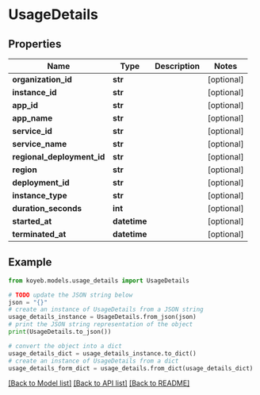 # UsageDetails


## Properties

Name | Type | Description | Notes
------------ | ------------- | ------------- | -------------
**organization_id** | **str** |  | [optional] 
**instance_id** | **str** |  | [optional] 
**app_id** | **str** |  | [optional] 
**app_name** | **str** |  | [optional] 
**service_id** | **str** |  | [optional] 
**service_name** | **str** |  | [optional] 
**regional_deployment_id** | **str** |  | [optional] 
**region** | **str** |  | [optional] 
**deployment_id** | **str** |  | [optional] 
**instance_type** | **str** |  | [optional] 
**duration_seconds** | **int** |  | [optional] 
**started_at** | **datetime** |  | [optional] 
**terminated_at** | **datetime** |  | [optional] 

## Example

```python
from koyeb.models.usage_details import UsageDetails

# TODO update the JSON string below
json = "{}"
# create an instance of UsageDetails from a JSON string
usage_details_instance = UsageDetails.from_json(json)
# print the JSON string representation of the object
print(UsageDetails.to_json())

# convert the object into a dict
usage_details_dict = usage_details_instance.to_dict()
# create an instance of UsageDetails from a dict
usage_details_form_dict = usage_details.from_dict(usage_details_dict)
```
[[Back to Model list]](../README.md#documentation-for-models) [[Back to API list]](../README.md#documentation-for-api-endpoints) [[Back to README]](../README.md)


